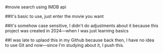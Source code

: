 #movie search using IMDB api

##it's basic to use, just enter the movie you want

##it's somehow case sensitive, I didn't do adjustments about it because this project was created in 2024—when I was just learning basics

##I was late to uplaod this in my Github because back then, I have no idea to use Git and now—since I'm studying about it, I push this. 